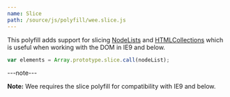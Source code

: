 ```yaml
---
name: Slice
path: /source/js/polyfill/wee.slice.js
---
```


This polyfill adds support for slicing [NodeLists](https://developer.mozilla.org/en-US/docs/Web/API/NodeList) and [HTMLCollections](https://developer.mozilla.org/en-US/docs/Web/API/HTMLCollection) which is useful when working with the DOM in IE9 and below.

```javascript
var elements = Array.prototype.slice.call(nodeList);
```

---note---

**Note:** Wee requires the slice polyfill for compatibility with IE9 and below.